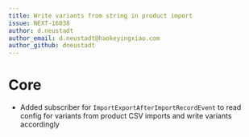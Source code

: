 ```yaml
---
title: Write variants from string in product import
issue: NEXT-16038
author: d.neustadt
author_email: d.neustadt@haokeyingxiao.com 
author_github: dneustadt
---
```

# Core
* Added subscriber for `ImportExportAfterImportRecordEvent` to read config for variants from product CSV imports and write variants accordingly
